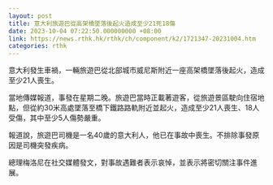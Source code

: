 ```yaml
---
layout: post
title: 意大利旅遊巴從高架橋墜落後起火造成至少21死18傷
date: 2023-10-04 07:22:50.000000000 +08:00
link: https://news.rthk.hk/rthk/ch/component/k2/1721347-20231004.htm
categories: rthk
---
```


意大利發生車禍，一輛旅遊巴從北部城市威尼斯附近一座高架橋墜落後起火，造成至少21人喪生。

當地傳媒報道，事發在星期二晚。旅遊巴當時正載著遊客，從旅遊景區駛向住宿地點，但從約30米高處墜落至橋下鐵路路軌附近並起火，造成至少21人喪生、18人受傷，其中至少5人傷勢嚴重。

報道說，旅遊巴司機是一名40歲的意大利人，他已在事故中喪生。不排除事發原因是司機突發疾病。

總理梅洛尼在社交媒體發文，對事故遇難者表示哀悼，並表示將密切關注事件進展。
